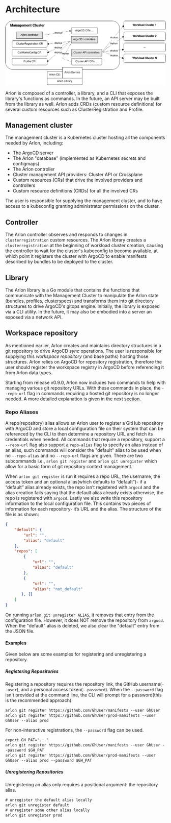 # Architecture

![architecture](./images/architecture_diagram.png)

Arlon is composed of a controller, a library, and a CLI that exposes the library's
functions as commands. In the future, an API server may be built from
the library as well. Arlon adds CRDs (custom resource definitions) for several
custom resources such as ClusterRegistration and Profile.

## Management cluster

The management cluster is a Kubernetes cluster hosting all the components
needed by Arlon, including:

- The ArgoCD server
- The Arlon "database" (implemented as Kubernetes secrets and configmaps)
- The Arlon controller
- Cluster management API providers: Cluster API or Crossplane
- Custom resources (CRs) that drive the involved providers and controllers
- Custom resource definitions (CRDs) for all the involved CRs

The user is responsible for supplying the management cluster, and to have
access to a kubeconfig granting administrator permissions on the cluster.

## Controller

The Arlon controller observes and responds to changes in `clusterregistration`
custom resources. The Arlon library creates a `clusterregistration` at the
beginning of workload cluster creation,
causing the controller to wait for the cluster's kubeconfig
to become available, at which point it registers the cluster with ArgoCD to
enable manifests described by bundles to be deployed to the cluster.

## Library

The Arlon library is a Go module that contains the functions that communicate
with the Management Cluster to manipulate the Arlon state (bundles, profiles, clusterspecs)
and transforms them into git directory structures to drive ArgoCD's gitops engine. Initially, the
library is exposed via a CLI utility. In the future, it may also be embodied
into a server an exposed via a network API.

## Workspace repository

As mentioned earlier, Arlon creates and maintains directory structures in a git
repository to drive ArgoCD *sync* operations.
The user is responsible for supplying
this *workspace repository* (and base paths) hosting those structures.
Arlon relies on ArgoCD for repository registration, therefore the user should
register the workspace registry in ArgoCD before referencing it from Arlon data types.

Starting from release v0.9.0, Arlon now includes two commands to help with managing
various git repository URLs. With these commands in place, the `--repo-url` flag in 
commands requiring a hosted git repository is no longer needed. A more detailed explanation 
is given in the next [section](#repo-aliases).

### Repo Aliases

A repo(repository) alias allows an Arlon user to register a GitHub repository with ArgoCD and store a local configuration file on their system that can be referenced by the CLI to then determine a repository URL and fetch its credentials when needed.
All commands that require a repository, support a `--repo-url` flag also support a `repo-alias` flag to specify an alias instead of an alias, such commands will consider the "default" alias to be used when no `--repo-alias` and no `--repo-url` flags are given.
There are two subcommands i.e., `arlon git register` and `arlon git unregister` which allow for a basic form of git repository context management.

When `arlon git register` is run it requires a repo URL, the username, the access token and an optional alias(which defaults to “default”)- if a “default” alias already exists, the repo isn’t registered with `argocd` and the alias creation fails saying that the default alias already exists otherwise, the repo is registered with `argocd`.
Lastly we also write this repository information to the local configuration file.
This contains two pieces of information for each repository- it’s URL and the alias.
The structure of the file is as shown:

```json
{
    "default": {
        "url": "",
        "alias": "default"
    },
    "repos": [
        {
            "url": "",
            "alias": "default"
        },
        {
            "url": "",
            "alias": "not_default"
       }, {}
    ]
}
```

On running `arlon git unregister ALIAS`, it removes that entry from the configuration file. However, it does NOT remove the repository from `argocd`. When the "default" alias is deleted, we also clear the "default" entry from the JSON file.

#### Examples

Given below are some examples for registering and unregistering a repository.

##### Registering Repositories

Registering a repository requires the repository link, the GitHub username(`--user`), and a personal access token(`--password`).
When the `--password` flag isn't provided at the command line, the CLI will prompt for a password(this is the recommended approach).

```shell
arlon git register https://github.com/GhUser/manifests --user GhUser
arlon git register https://github.com/GhUser/prod-manifests --user GhUser --alias prod
```

For non-interactive registrations, the `--password` flag can be used.

```shell
export GH_PAT="..."
arlon git register https://github.com/GhUser/manifests --user GhUser --password $GH_PAT
arlon git register https://github.com/GhUser/prod-manifests --user GhUser --alias prod --password $GH_PAT
```

##### Unregistering Repositories

Unregistering an alias only requires a positional argument: the repository alias.

```shell
# unregister the default alias locally
arlon git unregister default
# unregister some other alias locally
arlon git unregister prod
```
